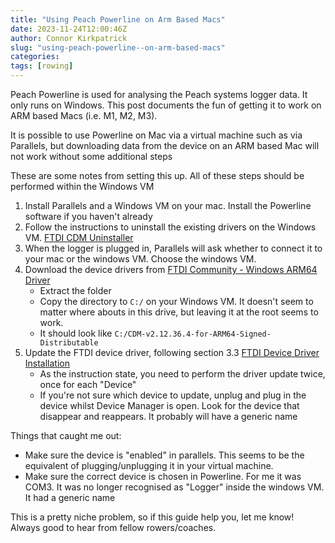 ```yaml
---
title: "Using Peach Powerline on Arm Based Macs"
date: 2023-11-24T12:00:46Z
author: Connor Kirkpatrick
slug: "using-peach-powerline--on-arm-based-macs"
categories:
tags: [rowing]
---
```


Peach Powerline is used for analysing the Peach systems logger data. It only runs on Windows. 
This post documents the fun of getting it to work on ARM based Macs (i.e. M1, M2, M3). 

It is possible to use Powerline on Mac via a virtual machine such as via Parallels, but downloading data from the device on an ARM based Mac will not work without some additional steps

These are some notes from setting this up. All of these steps should be performed within the Windows VM

1. Install Parallels and a Windows VM on your mac. Install the Powerline software if you haven't already
2. Follow the instructions to uninstall the existing drivers on the Windows VM. [FTDI CDM Uninstaller](https://ftdichip.com/Support/Utilities/CDM_Uninst_GUI_Readme.html)
3. When the logger is plugged in, Parallels will ask whether to connect it to your mac or the windows VM. Choose the windows VM.
4. Download the device drivers from [FTDI Community - Windows ARM64 Driver](https://www.ftdicommunity.com/index.php?topic=753.0)
    * Extract the folder
    * Copy the directory to `C:/` on your Windows VM. It doesn't seem to matter where abouts in this drive, but leaving it at the root seems to work.
    * It should look like `C:/CDM-v2.12.36.4-for-ARM64-Signed-Distributable`
3. Update the FTDI device driver, following section 3.3 [FTDI Device Driver Installation](https://ftdichip.com/wp-content/uploads/2022/05/AN_396-FTDI-Drivers-Installation-Guide-for-Windows-10_11.pdf)
    * As the instruction state, you need to perform the driver update twice, once for each "Device"
    * If you're not sure which device to update, unplug and plug in the device whilst Device Manager is open. Look for the device that disappear and reappears. It probably will have a generic name

Things that caught me out:
* Make sure the device is "enabled" in parallels. This seems to be the equivalent of plugging/unplugging it in your virtual machine.
* Make sure the correct device is chosen in Powerline. For me it was COM3. It was no longer recognised as "Logger" inside the windows VM. It had a generic name


This is a pretty niche problem, so if this guide help you, let me know! Always good to hear from fellow rowers/coaches.

